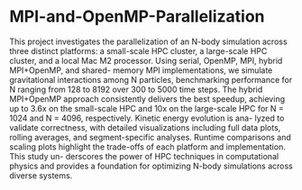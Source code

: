 # MPI-and-OpenMP-Parallelization


This project investigates the parallelization of an N-body simulation across three
distinct platforms: a small-scale HPC cluster, a large-scale HPC cluster, and a local
Mac M2 processor. Using serial, OpenMP, MPI, hybrid MPI+OpenMP, and shared-
memory MPI implementations, we simulate gravitational interactions among N
particles, benchmarking performance for N ranging from 128 to 8192 over 300 to
5000 time steps. The hybrid MPI+OpenMP approach consistently delivers the best
speedup, achieving up to 3.6x on the small-scale HPC and 10x on the large-scale
HPC for N = 1024 and N = 4096, respectively. Kinetic energy evolution is ana-
lyzed to validate correctness, with detailed visualizations including full data plots,
rolling averages, and segment-specific analyses. Runtime comparisons and scaling
plots highlight the trade-offs of each platform and implementation. This study un-
derscores the power of HPC techniques in computational physics and provides a
foundation for optimizing N-body simulations across diverse systems.
